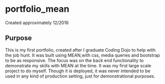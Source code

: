 # portfolio_mean
Created approximately 12/2016

## Purpose
This is my first portfolio, created after I graduate Coding Dojo to help with the job hunt. It was built using MEAN,with css, media queries and bootstrap to be as responsive. The focus was on the back end functionality to demonstrate my skills with MEAN at the time. It was my first large scale project to do myself. Though it is deployed, it was never intended to be used in any kind of production setting, just for demonstrational purposes.
